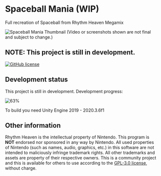 # Spaceball Mania (WIP)
Full recreation of Spaceball from Rhythm Heaven Megamix

![Spaceball Mania Thumbnail](https://i.imgur.com/s6r5ZpE.png)
(Video or screenshots shown are not final and subject to change.)

## NOTE: This project is still in development.

[![GitHub license](https://img.shields.io/github/license/starpelly/spaceballmania.svg)](https://github.com/Starpelly/SpaceballMania/blob/main/LICENSE)

## Development status
This project is still in development. Development progress:

![63%](https://progress-bar.dev/63)


To build you need Unity Engine 2019 - 2020.3.6f1


## Other information
Rhythm Heaven is the intellectual property of Nintendo.
This program is **NOT** endorsed nor sponsored in any way by Nintendo.
All used properties of Nintendo (such as names, audio, graphics, etc.) in this software are not intended to maliciously infringe trademark rights.
All other trademarks and assets are property of their respective owners.
This is a community project and this is available for others to use
according to the [GPL-3.0 license](LICENSE), without charge.
